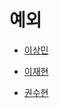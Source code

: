 # 예외

- [이상민](https://goto-pangyo.tistory.com/204)

- [이재현](https://velog.io/@fanta4715/%ED%86%A0%EB%B9%84%EC%9D%98-%EC%8A%A4%ED%94%84%EB%A7%81-4%EC%9E%A5-%EC%98%88%EC%99%B8)

- [권수현](https://github.com/GDSC-KNU/3rd-study-backend-2/issues/1#issuecomment-1790184469)

